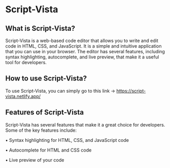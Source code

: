 # Script-Vista
## What is Script-Vista?

Script-Vista is a web-based code editor that allows you to write and edit code in HTML, CSS, and JavaScript. It is a simple and intuitive application that you can use in your browser. The editor has several features, including syntax highlighting, autocomplete, and live preview, that make it a useful tool for developers.

## How to use Script-Vista?

To use Script-Vista, you can simply go to this link ->  https://script-vista.netlify.app/

## Features of Script-Vista
Script-Vista has several features that make it a great choice for developers. Some of the key features include:

•	Syntax highlighting for HTML, CSS, and JavaScript code

•	Autocomplete for HTML and CSS code

•	Live preview of your code


